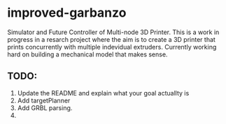 # improved-garbanzo

Simulator and Future Controller of Multi-node 3D Printer. This is a work in progress in a resarch project where the aim is to create a 3D printer that prints concurrently with multiple indevidual extruders. Currently working hard on building a mechanical model that makes sense. 

## TODO:
1. Update the README and explain what your goal actuallty is
2. Add targetPlanner
3. Add GRBL parsing.
3.
